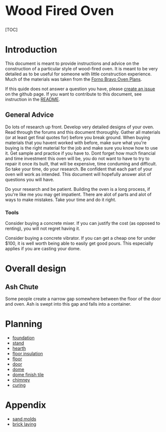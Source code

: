 
<h1 style="font-size: 42">Wood Fired Oven</h1>

[TOC]

# Introduction

This document is meant to provide instructions and advice on the construction of a particular style of wood-fired oven.
It is meant to be very detailed as to be useful for someone with little construction experience.
Much of the materials was taken from the [Forno Bravo Oven Plans](https://www.fornobravo.com/pompeii-oven/pompeii-oven-plans/).

If this quide does not answer a question you have, please [create an issue](https://github.com/chuck1/book_wood_oven/issues) on the github page.
If you want to contribute to this document, see instruction in the [README](https://github.com/chuck1/book_wood_oven).

## General Advice

Do lots of research up front.
Develop very detailed designs of your oven.
Read through the forums and this document thoroughly.
Gather all materials (or at least get final quotes for) before you break ground.
When buying materials that you havent worked with before, make sure what you're buying is the right material for the job
and make sure you know how to use it.
Get sample and practice if you have to.
Dont forget how much financial and time investment this oven will be, you do not want to have to try to repair it once its built,
that will be expensive, time conduming and difficult.
So take your time, do your research.
Be confident that each part of your oven will work as intended.
This document will hopefully answer alot of questions you will have.

Do your research and be patient.
Building the oven is a long process, if you're like me you may get impatient.
There are alot of parts and alot of ways to make mistakes.
Take your time and do it right.

### Tools

Consider buying a concrete mixer.
If you can justify the cost (as opposed to renting), you will not regret having it.

Consider buying a concrete vibrator.
If you can get a cheap one for under $100, it is well worth being able to easily get good pours.
This especially applies if you are casting your dome.

# Overall design

## Ash Chute

Some people create a narrow gap somewhere between the floor of the door and oven.
Ash is swept into this gap and falls into a container.

# Planning

* [foundation](foundation.md)
* [stand](stand.md)
* [hearth](hearth/main.md)
* [floor insulation](floor_insulation.md)
* [floor](floor.md)
* [door](door.html)
* [dome](dome/main.html)
* [dome finish tile](dome_finish_tile.html)
* [chimney](chimney.html)
* [curing](curing.html)


# Appendix

* [sand molds](sand_molds.md)
* [brick laying](brick_laying.md)





